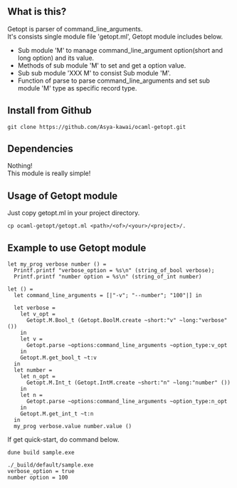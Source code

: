 ## What is this?
Getopt is parser of command_line_arguments.  
It's consists single module file 'getopt.ml',
Getopt module includes below.

* Sub module 'M' to manage command_line_argument option(short and long option) and its value.
* Methods of sub module 'M' to set and get a option value.
* Sub sub module 'XXX M' to consist Sub module 'M'.
* Function of parse to parse command_line_arguments and set sub module 'M' type as specific record type.

## Install from Github

```
git clone https://github.com/Asya-kawai/ocaml-getopt.git
```

## Dependencies

Nothing!  
This module is really simple!

## Usage of Getopt module

Just copy getopt.ml in your project directory.

```
cp ocaml-getopt/getopt.ml <path>/<of>/<your>/<project>/.
```

## Example to use Getopt module

```
let my_prog verbose number () =
  Printf.printf "verbose_option = %s\n" (string_of_bool verbose);
  Printf.printf "number option = %s\n" (string_of_int number)

let () =
  let command_line_arguments = [|"-v"; "--number"; "100"|] in

  let verbose =
    let v_opt =
      Getopt.M.Bool_t (Getopt.BoolM.create ~short:"v" ~long:"verbose" ())
    in
    let v =
      Getopt.parse ~options:command_line_arguments ~option_type:v_opt
    in
    Getopt.M.get_bool_t ~t:v
  in
  let number =
    let n_opt =
      Getopt.M.Int_t (Getopt.IntM.create ~short:"n" ~long:"number" ())
    in
    let n =
      Getopt.parse ~options:command_line_arguments ~option_type:n_opt
    in
    Getopt.M.get_int_t ~t:n
  in
  my_prog verbose.value number.value ()
```

If get quick-start, do command below.

```
dune build sample.exe

./_build/default/sample.exe
verbose_option = true
number option = 100
```

